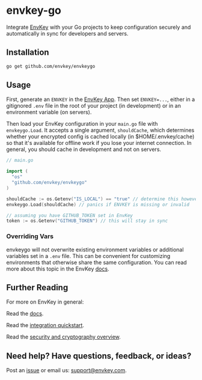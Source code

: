 # envkey-go

Integrate [EnvKey](https://www.envkey.com) with your Go projects to keep configuration securely and automatically in sync for developers and servers.

## Installation

```bash
go get github.com/envkey/envkeygo
```

## Usage

First, generate an `ENVKEY` in the [EnvKey App](https://github.com/envkey/envkey-app). Then set `ENVKEY=...`, either in a gitignored `.env` file in the root of your project (in development) or in an environment variable (on servers).

Then load your EnvKey configuration in your `main.go` file with `envkeygo.Load`. It accepts a single argument, `shouldCache`, which determines whether your encrypted config is cached locally (in $HOME/.envkey/cache) so that it's available for offline work if you lose your internet connection. In general, you should cache in development and not on servers.

```go
// main.go

import (
  "os"
  "github.com/envkey/envkeygo"
)

shouldCache := os.Getenv("IS_LOCAL") == "true" // determine this however you want
envkeygo.Load(shouldCache) // panics if ENVKEY is missing or invalid

// assuming you have GITHUB_TOKEN set in EnvKey
token := os.Getenv("GITHUB_TOKEN") // this will stay in sync
```

### Overriding Vars

envkeygo will not overwrite existing environment variables or additional variables set in a `.env` file. This can be convenient for customizing environments that otherwise share the same configuration. You can read more about this topic in the EnvKey [docs](https://docs.envkey.com/overriding-envkey-variables.html).

## Further Reading

For more on EnvKey in general:

Read the [docs](https://docs.envkey.com).

Read the [integration quickstart](https://docs.envkey.com/integration-quickstart.html).

Read the [security and cryptography overview](https://security.envkey.com).

## Need help? Have questions, feedback, or ideas?

Post an [issue](https://github.com/envkey/envkeygo/issues) or email us: [support@envkey.com](mailto:support@envkey.com).


